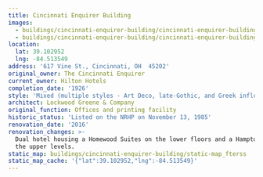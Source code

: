```yaml
---
title: Cincinnati Enquirer Building
images:
  - buildings/cincinnati-enquirer-building/cincinnati-enquirer-building-0_zmlz16
  - buildings/cincinnati-enquirer-building/cincinnati-enquirer-building-1_lpds5e
location:
  lat: 39.102952
  lng: -84.513549
address: '617 Vine St., Cincinnati, OH  45202'
original_owner: The Cincinnati Enquirer
current_owner: Hilton Hotels
completion_date: '1926'
style: 'Mixed (multiple styles - Art Deco, late-Gothic, and Greek influences)'
architect: Lockwood Greene & Company
original_function: Offices and printing facility
historic_status: 'Listed on the NRHP on November 13, 1985'
renovation_date: '2016'
renovation_changes: >-
  Dual hotel housing a Homewood Suites on the lower floors and a Hampton Inn on
  the upper levels.
static_map: buildings/cincinnati-enquirer-building/static-map_fterss
static_map_cache: '{"lat":39.102952,"lng":-84.513549}'
---
```

